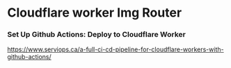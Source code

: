 # Cloudflare worker Img Router

### Set Up Github Actions: Deploy to Cloudflare Worker
https://www.serviops.ca/a-full-ci-cd-pipeline-for-cloudflare-workers-with-github-actions/
